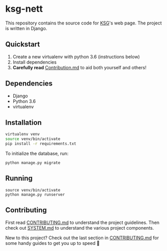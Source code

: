 # ksg-nett

This repository contains the source code for [KSG](https://www.samfundet.no/kafe-og-serveringsgjengen)'s web page. The project is written in Django.

## Quickstart

1. Create a new virtualenv with python 3.6 (instructions below)
2. Install dependencies
3. **Carefully read** [Contribution.md](https://github.com/KSG-IT/ksg-nett/blob/feature/documentation/CONTRIBUTING.md) to aid both yourself and others!

## Dependencies
* Django
* Python 3.6
* virtualenv

## Installation

```bash
virtualenv venv
source venv/bin/activate
pip install -r requirements.txt
```

To initialize the database, run:

```
python manage.py migrate
```

## Running

```
source venv/bin/activate
python manage.py runserver
```

## Contributing
First read [CONTRIBUTING.md](https://github.com/KSG-IT/ksg-nett/blob/feature/documentation/CONTRIBUTING.md) to understand the project guidelines. Then check out [SYSTEM.md](https://github.com/KSG-IT/ksg-nett/blob/feature/documentation/SYSTEM.md) to understand the various project components.

New to this project? Check out the last section in [CONTRIBUTING.md](https://github.com/KSG-IT/ksg-nett/blob/feature/documentation/CONTRIBUTING.md) for some handy guides to get you up to speed 💪